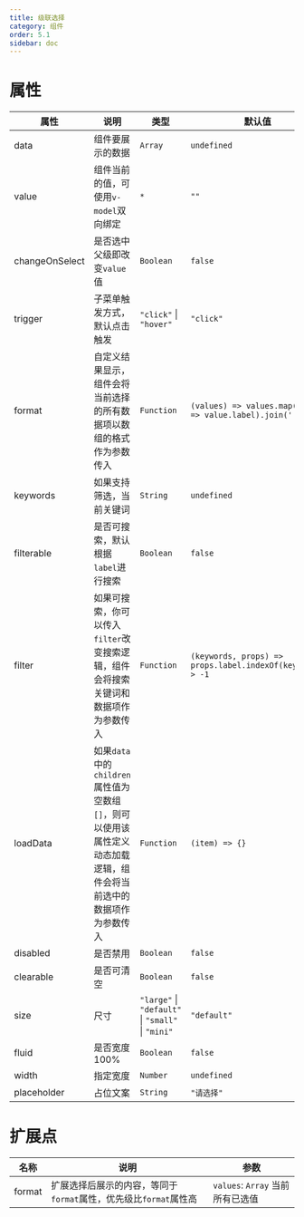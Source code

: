 ```yaml
---
title: 级联选择
category: 组件
order: 5.1
sidebar: doc
---
```


# 属性

| 属性 | 说明 | 类型 | 默认值 |
| --- | --- | --- | --- |
| data | 组件要展示的数据 | `Array` | `undefined` |
| value | 组件当前的值，可使用`v-model`双向绑定 | `*` | `""` |
| changeOnSelect | 是否选中父级即改变`value`值  | `Boolean` | `false` |
| trigger | 子菜单触发方式，默认点击触发 | `"click"` &#124; `"hover"` | `"click"` |
| format | 自定义结果显示，组件会将当前选择的所有数据项以数组的格式作为参数传入 | `Function` | `(values) => values.map(value => value.label).join(' / ')` |
| keywords | 如果支持筛选，当前关键词 | `String` | `undefined` |
| filterable | 是否可搜索，默认根据`label`进行搜索 | `Boolean` | `false` |
| filter | 如果可搜索，你可以传入`filter`改变搜索逻辑，组件会将搜索关键词和数据项作为参数传入 | `Function` | `(keywords, props) => props.label.indexOf(keywords) > -1` |
| loadData | 如果`data`中的`children`属性值为空数组`[]`，则可以使用该属性定义动态加载逻辑，组件会将当前选中的数据项作为参数传入 | `Function` | `(item) => {}` |
| disabled | 是否禁用 | `Boolean` | `false` |
| clearable | 是否可清空 | `Boolean` | `false` |
| size | 尺寸 | `"large"` &#124; `"default"` &#124; `"small"` &#124; `"mini"` | `"default"` |
| fluid | 是否宽度100% | `Boolean` | `false` |
| width | 指定宽度 | `Number` | `undefined` | 
| placeholder | 占位文案 | `String` | `"请选择"` |

# 扩展点

| 名称 | 说明 | 参数 |
| --- | --- | --- |
| format | 扩展选择后展示的内容，等同于`format`属性，优先级比`format`属性高 | `values`: `Array` 当前所有已选值 |


